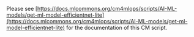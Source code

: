 Please see [https://docs.mlcommons.org/cm4mlops/scripts/AI-ML-models/get-ml-model-efficientnet-lite](https://docs.mlcommons.org/cm4mlops/scripts/AI-ML-models/get-ml-model-efficientnet-lite) for the documentation of this CM script.

